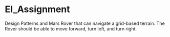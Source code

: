 # EI_Assignment
Design Patterns and Mars Rover that can navigate a grid-based terrain. The Rover should be able to move forward, turn left, and turn right. 
